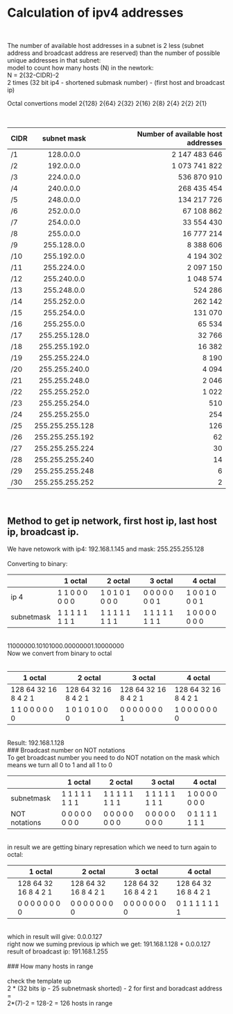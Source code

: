 # Calculation of ipv4 addresses 

<br />

The number of available host addresses in a subnet is 2 less (subnet address and broadcast address are reserved) 
than the number of possible unique addresses in that subnet:
<br /> 
model to count how many hosts (N) in the newtork:
<br /> 
N = 2{32-CIDR}-2
<br /> 
2 times (32 bit ip4 - shortened submask number) - (first host and broadcast ip)
<br /> 

Octal convertions model 
2{128} 2{64} 2{32} 2{16} 2{8} 2{4} 2{2} 2{1}

<br />

| CIDR          | subnet mask   | Number of available host addresses  |
| ------------- |:-------------:| -----:|
| /1 |	128.0.0.0 |	2  147 483 646
/2 |	192.0.0.0 |	1  073 741 822
/3 |	224.0.0.0 |	536  870 910
/4 |	240.0.0.0 |  268 435 454
/5 |	248.0.0.0 |	134 217 726
/6 |	252.0.0.0 |	67 108 862
/7 |	254.0.0.0 |	33 554 430
/8 |	255.0.0.0 |	16 777 214
/9 |	255.128.0.0 |	8 388 606
/10 |	255.192.0.0 |	4 194 302
/11 |	255.224.0.0 |	2 097 150
/12 |	255.240.0.0 |	1 048 574
/13 |	255.248.0.0 |	524 286
/14 |	255.252.0.0 |	262 142
/15 |	255.254.0.0 |	131 070
/16 |	255.255.0.0 |	65 534
/17 |	255.255.128.0 |	32 766
/18 |	255.255.192.0 |	16 382
/19 |	255.255.224.0 |	8 190
/20 |	255.255.240.0 |	4 094
/21 |	255.255.248.0 |	2 046
/22 |	255.255.252.0 |	1 022
/23 |	255.255.254.0 |	510
/24 |	255.255.255.0 |	254
/25 |	255.255.255.128 |	126
/26 |	255.255.255.192 |	62
/27 |	255.255.255.224 |	30
/28 |	255.255.255.240 |	14
/29 |	255.255.255.248 |	6
/30 |	255.255.255.252 |	2

<br />

## Method to get ip network, first host ip, last host ip, broadcast ip.

We have netowork with ip4: 192.168.1.145 and mask: 255.255.255.128
<br />
<br />
Converting to binary:
<br />

|                      |         1 octal       |   2 octal            |   3 octal             |    4 octal            |
|--------------------- | ----------------------|----------------------| --------------------- | --------------------- |
| ip 4                 |  1 1 0 0 0 0 0 0      | 1 0 1 0 1 0 0 0      | 0  0 0 0 0 0 0 1      | 1 0 0 1 0 0 0 1       |
| subnetmask           |  1 1 1 1 1 1 1 1      | 1 1 1 1 1 1 1 1      |  1 1 1 1 1 1 1 1      | 1 0 0 0 0 0 0 0       |


<br />
11000000.10101000.00000001.10000000
<br />
Now we convert from binary to octal
<br />
<br />

|     1 octal          |          2 octal      |   3 octal            |   4 octal             |
|--------------------- | ----------------------|----------------------| --------------------- |
| 128 64 32 16 8 4 2 1 |  128 64 32 16 8 4 2 1 | 128 64 32 16 8 4 2 1 | 128 64 32 16 8 4 2 1  |
| 1   1   0  0 0 0 0 0 |   1  0   1 0  1 0 0 0 |  0   0  0  0 0 0 0 1 |  1  0   0  0 0 0 0 0  |
<br />
Result: 192.168.1.128
<br />
### Broadcast number on NOT notations
<br />
To get broadcast number you need to do NOT notation on the mask which means we turn all 0 to 1 and all 1 to 0  
<br />

|                      |         1 octal       |   2 octal            |   3 octal             |    4 octal            |
|--------------------- | ----------------------|----------------------| --------------------- | --------------------- |
| subnetmask           |  1 1 1 1 1 1 1 1      | 1 1 1 1 1 1 1 1      | 1 1 1 1 1 1 1 1       | 1 0 0 0 0 0 0 0       |
| NOT  notations       |  0 0 0 0 0 0 0 0      | 0 0 0 0 0 0 0 0      | 0 0 0 0 0 0 0 0       | 0 1 1 1 1 1 1 1       |
<br />
in result we are getting binary represation which we need to turn again to octal:
<br />

|                      |         1 octal       |   2 octal            |   3 octal             |    4 octal            |
|--------------------- | ----------------------|---------------------- | ---------------------| --------------------- |
|                      | 128 64 32 16 8 4 2 1  |  128 64 32 16 8 4 2 1 | 128 64 32 16 8 4 2 1 | 128 64 32 16 8 4 2 1  |
|                      |  0  0  0  0  0 0 0 0  |   0  0  0   0 0 0 0 0 |  0   0  0  0 0 0 0 0 |  0   1  1  1 1 1 1 1  |
<br />
which in result will give: 0.0.0.127 
<br />
right now we suming previous ip which we get: 191.168.1.128 + 0.0.0.127 <br />
result of broadcast ip: 191.168.1.255<br />
<br />
### How many hosts in range
<br />
<br />
check the template up <br />
2 * (32 bits ip  - 25 subnetmask shorted) - 2 for first and boradcast address = <br />
2*(7)-2 = 128-2 = 126 hosts in range <br />







